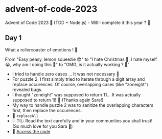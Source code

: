 # advent-of-code-2023
Advent of Code 2023 🎅 (TDD + Node.js) - Will I complete it this year ? 🔮

## Day 1

What a rollercoaster of emotions ! 🎢

From "Easy peasy, lemon squeezie 😎" to "I hate Christmas 🤬, I hate myself 😭, why am I doing this 🫠" to "OMG, is it actually working ? 🥹"

- I tried to handle zero cases ... It was not necessary 🤡
- For puzzle 2, I first simply tried to iterate through a digit array and replace occurences. Of course, overlapping cases (like "zoneight") revealed bugs.
- I thought "zoneight" was supposed to return 11... It was actually supposed to return 18 🤡 (Thanks again Sara!)
- My way to handle puzzle 2 was to sanitize the overlapping characters first, then replace the occurences.
- 💜 `replaceAll`
- 💡 TIL: Read the text carefully and in your communities you shall trust! (So much love for you Sara 💜)
- 🤖 [Access the code](https://github.com/leiluspocus/advent-of-code-2023/tree/main/day1)
